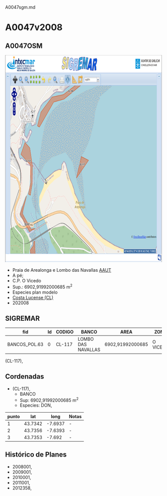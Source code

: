 A0047sgm.md

# A0047v2008

## A0047OSM

<img src="https://raw.githubusercontent.com/galirema/galirema-notas/gh-pages/en/pages/uploads/images/A0047OSM.png" alt="A0047OSM" width="824" height="663">


* Praia de Arealonga e Lombo das Navallas [AAUT](ZonasDeProduccionAAUT.md)
* A pé;
* C.P. O Vicedo
* Sup.:  6902,91992000685 m<sup>2</sup>
* Especies plan modelo
* [Costa Lucense (CL)](zp-CL.md)
* 202008


## SIGREMAR

|fid|Id|CODIGO|BANCO|AREA|ZONA|CONFRARIA|REXIMEN|MODALIDADE|PROVINCIA|ESP\_OBXET|ESP_SECUND|X|Y
|---|--|------|-----|----|----|---------|-------|----------|---------|---------|----------|-|-|
|BANCOS_POL.63|0|CL-117|LOMBO DAS NAVALLAS|6902,91992000685|O VICEDO|O VICEDO|AUTORIZACION|PE|LUGO|DON,|SC|605259.0|4843276.0|


(CL-117),

## Cordenadas

* (CL-117),
	* BANCO
	* Sup: 6902,91992000685 m<sup>2</sup>
	* Especies: DON,


|punto|lat|long|Notas|
|-----|---|----|-----|
|1|43.7342|-7.6937|-|
|2|43.7356|-7.6393|-|
|3|43.7353|-7.692|-|





## Histórico de Planes


+ 2008001,
+ 2009001,
+ 2010001,
+ 2011001,
+ 2012358,


